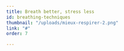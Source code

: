 ```yaml
---
title: Breath better, stress less
id: breathing-techniques
thumbnail: "/uploads/mieux-respirer-2.png"
link: "#"
order: 7

---
```

